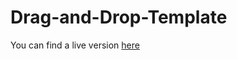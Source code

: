 # Drag-and-Drop-Template
You can find a live version [here](https://marouabnz.github.io/DragAndDropHTMLWorskhop/)
